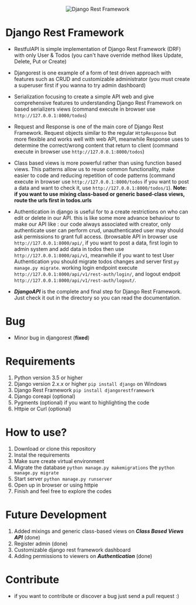 <p align="center"><img src="https://www.django-rest-framework.org/img/logo.png" alt="Django Rest Framework"></p>


                                                                                                                                      
# Django Rest Framework

- RestfulAPI is simple implementation of Django Rest Framework (DRF) with only User & Todos (you can't have override method likes Update, Delete, Put or Create)

- Djangorest is one example of a form of test driven approach with features such as CRUD and customizable administrator (you must create a superuser first if you wanna to try admin dashboard)

- Serialization focusing to create a simple API web and give comprehensive features to understanding Django Rest Framework on based serializers views (command execute in browser use `http://127.0.0.1:8000/todos`)

- Request and Response is one of the main core of Django Rest Framework. Request objects similar to the regular `HttpResponse` but more flexible and works well with web API, meanwhile Response uses to determine the correct/wrong content that return to client (command execute in browser use `http://127.0.0.1:8000/todos`)

- Class based views is more powerful rather than using function based views. This patterns allow us to reuse common functionality, make easier to code and reducing repetition of code patterns (command execute in browser use `http://127.0.0.1:8000/todos` if you want to post a data and want to check it, use `http://127.0.0.1:8000/todos/1`). 
**Note: if you want to use mixing class-based or generic based-class views, route the urls first in todos.urls**

- Authentication in django is useful for to a create restrictions on who can edit or delete in our API. this is like some more advance behaviour to make our API like : our code always associated with creator, only authenticate user can perform crud, unauthenticated user may should ask permissions to grant full access. (browsable API in browser use `http://127.0.0.1:8000/api/`, if you want to post a data, first login to admin system and add data in todos then use `http://127.0.0.1:8000/api/v1`, meanwhile if you want to test User Authentication you should migrate todos changes and server first `py manage.py migrate`. working login endpoint execute ` http://127.0.0.1:8000/api/v1/rest-auth/login/`, and logout endpoit ` http://127.0.0.1:8000/api/v1/rest-auth/logout/`.

- ***DjangoAPI*** is the complete and final step for Django Rest Framework. Just check it out in the directory so you can read the documentation.

# Bug
- Minor bug in djangorest (**fixed**)

# Requirements
1. Python version 3.5 or higher
2. Django version 2.x.x or higher `pip install django` on Windows
3. Django Rest Framework `pip install djangorestframework` 
4. Django coreapi (optional)
5. Pygments (optional) if you want to highlighting the code
6. Httpie or Curl (optional)

# How to use?
1. Download or clone this repository
2. Instal the requirements
3. Make sure create virtual environment
4. Migrate the database `python manage.py makemigrations` the `python manage.py migrate`
5. Start server `python manage.py runserver`
6. Open up in browser or using httpie
7. Finish and feel free to explore the codes

# Future Development
1. Added mixings and generic class-based views on ***Class Based Views API*** (done)
2. Register admin (done)
3. Customizable django rest framework dashboard
4. Adding permissions to viewers on ***Authentication*** (done)

# Contribute
- if you want to contribute or discover a bug just send a pull request :)
